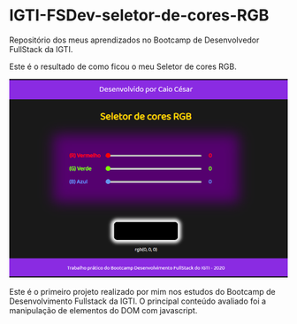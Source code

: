 # IGTI-FSDev-seletor-de-cores-RGB

Repositório dos meus aprendizados no Bootcamp de Desenvolvedor FullStack da IGTI.

Este é o resultado de como ficou o meu Seletor de cores RGB.

<img src="./Content/img1.png"/>

Este é o primeiro projeto realizado por mim nos estudos do Bootcamp de Desenvolvimento Fullstack da IGTI.
O principal conteúdo avaliado foi a manipulação de elementos do DOM com javascript.
